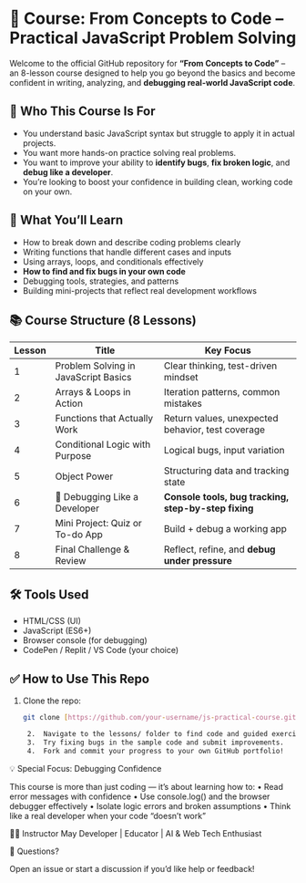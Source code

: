 # 📘 Course: From Concepts to Code – Practical JavaScript Problem Solving

Welcome to the official GitHub repository for **“From Concepts to Code”** – an 8-lesson course designed to help you go beyond the basics and become confident in writing, analyzing, and **debugging real-world JavaScript code**.

## 🚀 Who This Course Is For

- You understand basic JavaScript syntax but struggle to apply it in actual projects.
- You want more hands-on practice solving real problems.
- You want to improve your ability to **identify bugs**, **fix broken logic**, and **debug like a developer**.
- You’re looking to boost your confidence in building clean, working code on your own.

## 🧠 What You’ll Learn

- How to break down and describe coding problems clearly
- Writing functions that handle different cases and inputs
- Using arrays, loops, and conditionals effectively
- **How to find and fix bugs in your own code**
- Debugging tools, strategies, and patterns
- Building mini-projects that reflect real development workflows

## 📚 Course Structure (8 Lessons)

| Lesson | Title                                  | Key Focus                                           |
|--------|----------------------------------------|-----------------------------------------------------|
| 1      | Problem Solving in JavaScript Basics   | Clear thinking, test-driven mindset                 |
| 2      | Arrays & Loops in Action               | Iteration patterns, common mistakes                 |
| 3      | Functions that Actually Work           | Return values, unexpected behavior, test coverage   |
| 4      | Conditional Logic with Purpose         | Logical bugs, input variation                       |
| 5      | Object Power                           | Structuring data and tracking state                 |
| 6      | 🔧 Debugging Like a Developer           | **Console tools, bug tracking, step-by-step fixing**|
| 7      | Mini Project: Quiz or To-do App        | Build + debug a working app                         |
| 8      | Final Challenge & Review               | Reflect, refine, and **debug under pressure**       |

## 🛠 Tools Used

- HTML/CSS (UI)
- JavaScript (ES6+)
- Browser console (for debugging)
- CodePen / Replit / VS Code (your choice)

## ✅ How to Use This Repo

1. Clone the repo:
   ```bash
   git clone [https://github.com/your-username/js-practical-course.git](https://github.com/XTMay/JavaScript.git)

	2.	Navigate to the lessons/ folder to find code and guided exercises.
	3.	Try fixing bugs in the sample code and submit improvements.
	4.	Fork and commit your progress to your own GitHub portfolio!

💡 Special Focus: Debugging Confidence

This course is more than just coding — it’s about learning how to:
	•	Read error messages with confidence
	•	Use console.log() and the browser debugger effectively
	•	Isolate logic errors and broken assumptions
	•	Think like a real developer when your code “doesn’t work”

🙋‍♀️ Instructor
May
Developer | Educator | AI & Web Tech Enthusiast

📩 Questions?

Open an issue or start a discussion if you’d like help or feedback!
